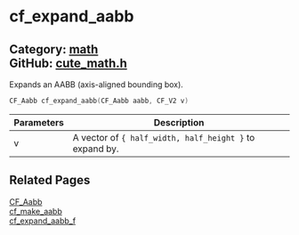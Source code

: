 [](../header.md ':include')

# cf_expand_aabb

Category: [math](https://github.com/RandyGaul/cute_framework/blob/master/docs/api_reference?id=math)  
GitHub: [cute_math.h](https://github.com/RandyGaul/cute_framework/blob/master/include/cute_math.h)  
---

Expands an AABB (axis-aligned bounding box).

```cpp
CF_Aabb cf_expand_aabb(CF_Aabb aabb, CF_V2 v)
```

Parameters | Description
--- | ---
v | A vector of `{ half_width, half_height }` to expand by.

## Related Pages

[CF_Aabb](https://github.com/RandyGaul/cute_framework/blob/master/docs/math/cf_aabb.md)  
[cf_make_aabb](https://github.com/RandyGaul/cute_framework/blob/master/docs/math/cf_make_aabb.md)  
[cf_expand_aabb_f](https://github.com/RandyGaul/cute_framework/blob/master/docs/math/cf_expand_aabb_f.md)  
